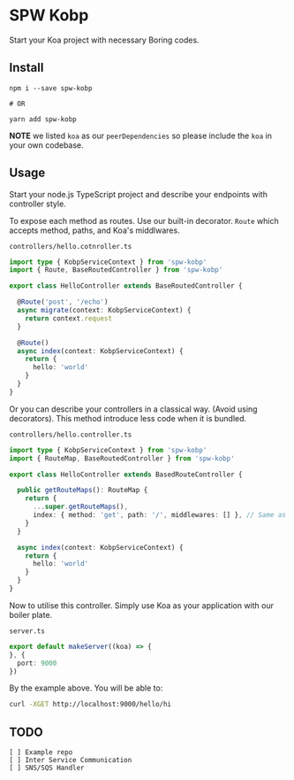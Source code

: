# SPW Kobp

Start your Koa project with necessary Boring codes.

## Install

```
npm i --save spw-kobp

# OR

yarn add spw-kobp
```

**NOTE** we listed `koa` as our `peerDependencies` so please include the `koa` in your own codebase.

## Usage

Start your node.js TypeScript project and describe your endpoints with controller style.

To expose each method as routes. Use our built-in decorator. `Route` which accepts method, paths, and Koa's middlwares.

`controllers/hello.cotnroller.ts`

```ts
import type { KobpServiceContext } from 'spw-kobp'
import { Route, BaseRoutedController } from 'spw-kobp'

export class HelloController extends BaseRoutedController {

  @Route('post', '/echo')
  async migrate(context: KobpServiceContext) {
    return context.request
  }

  @Route()
  async index(context: KobpServiceContext) {
    return {
      hello: 'world'
    }
  }
}
```

Or you can describe your controllers in a classical way. (Avoid using decorators). This method introduce less code when it is bundled.

`controllers/hello.controller.ts`

```ts
import type { KobpServiceContext } from 'spw-kobp'
import { RouteMap, BaseRoutedController } from 'spw-kobp'

export class HelloController extends BasedRouteController {

  public getRouteMaps(): RouteMap {
    return {
      ...super.getRouteMaps(),
      index: { method: 'get', path: '/', middlewares: [] }, // Same as our decorator above.
    }
  }

  async index(context: KobpServiceContext) {
    return {
      hello: 'world'
    }
  }
}
```

Now to utilise this controller. Simply use Koa as your application with our boiler plate.

`server.ts`

```ts
export default makeServer((koa) => {
}, {
  port: 9000
})
```

By the example above. You will be able to:

```bash
curl -XGET http://localhost:9000/hello/hi
```

## TODO

```
[ ] Example repo
[ ] Inter Service Communication
[ ] SNS/SQS Handler
```